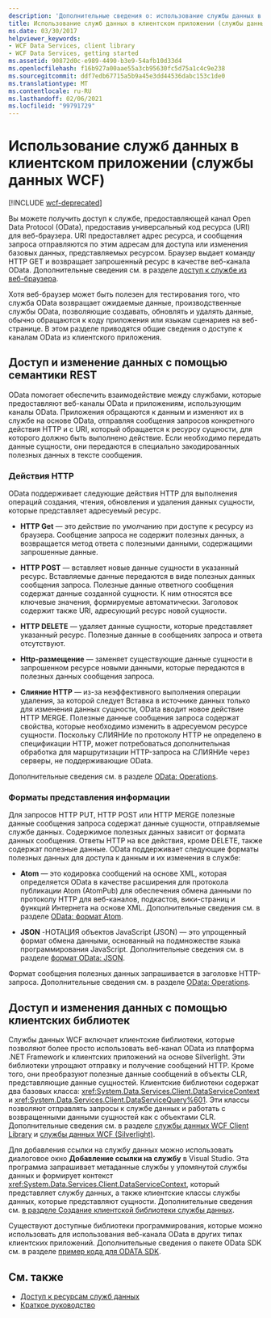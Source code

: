 ```yaml
---
description: 'Дополнительные сведения о: использование службы данных в клиентском приложении (службы данных WCF)'
title: Использование служб данных в клиентском приложении (службы данных WCF)
ms.date: 03/30/2017
helpviewer_keywords:
- WCF Data Services, client library
- WCF Data Services, getting started
ms.assetid: 90872d0c-e989-4490-b3e9-54afb10d33d4
ms.openlocfilehash: f16b927a00aae55a3cb95630fc5d75a1c4c9e238
ms.sourcegitcommit: ddf7edb67715a5b9a45e3dd44536dabc153c1de0
ms.translationtype: MT
ms.contentlocale: ru-RU
ms.lasthandoff: 02/06/2021
ms.locfileid: "99791729"
---
```

# <a name="using-a-data-service-in-a-client-application-wcf-data-services"></a>Использование служб данных в клиентском приложении (службы данных WCF)

[!INCLUDE [wcf-deprecated](~/includes/wcf-deprecated.md)]

Вы можете получить доступ к службе, предоставляющей канал Open Data Protocol (OData), предоставив универсальный код ресурса (URI) для веб-браузера. URI предоставляет адрес ресурса, и сообщения запроса отправляются по этим адресам для доступа или изменения базовых данных, представляемых ресурсом. Браузер выдает команду HTTP GET и возвращает запрошенный ресурс в качестве веб-канала OData. Дополнительные сведения см. в разделе [доступ к службе из веб-браузера](accessing-the-service-from-a-web-browser-wcf-data-services-quickstart.md).  
  
 Хотя веб-браузер может быть полезен для тестирования того, что служба OData возвращает ожидаемые данные, производственные службы OData, позволяющие создавать, обновлять и удалять данные, обычно обращаются к коду приложения или языкам сценариев на веб-странице. В этом разделе приводятся общие сведения о доступе к каналам OData из клиентского приложения.  
  
## <a name="accessing-and-changing-data-using-rest-semantics"></a>Доступ и изменение данных с помощью семантики REST  

 OData помогает обеспечить взаимодействие между службами, которые предоставляют веб-каналы OData и приложениям, использующим каналы OData. Приложения обращаются к данным и изменяют их в службе на основе OData, отправляя сообщения запросов конкретного действия HTTP и с URI, который обращается к ресурсу сущности, для которого должно быть выполнено действие. Если необходимо передать данные сущности, они передаются в специально закодированных полезных данных в тексте сообщения.  
  
### <a name="http-actions"></a>Действия HTTP  

 OData поддерживает следующие действия HTTP для выполнения операций создания, чтения, обновления и удаления данных сущности, которые представляет адресуемый ресурс.  
  
- **HTTP Get** — это действие по умолчанию при доступе к ресурсу из браузера. Сообщение запроса не содержит полезных данных, а возвращается метод ответа с полезными данными, содержащими запрошенные данные.  
  
- **HTTP POST** — вставляет новые данные сущности в указанный ресурс. Вставляемые данные передаются в виде полезных данных сообщения запроса. Полезные данные ответного сообщения содержат данные созданной сущности. К ним относятся все ключевые значения, формируемые автоматически. Заголовок содержит также URI, адресующий ресурс новой сущности.  
  
- **HTTP DELETE** — удаляет данные сущности, которые представляет указанный ресурс. Полезные данные в сообщениях запроса и ответа отсутствуют.  
  
- **Http-размещение** — заменяет существующие данные сущности в запрошенном ресурсе новыми данными, которые передаются в полезных данных сообщения запроса.  
  
- **Слияние HTTP** — из-за неэффективного выполнения операции удаления, за которой следует Вставка в источнике данных только для изменения данных сущности, OData вводит новое действие HTTP MERGE. Полезные данные сообщения запроса содержат свойства, которые необходимо изменить в адресуемом ресурсе сущности. Поскольку СЛИЯНИе по протоколу HTTP не определено в спецификации HTTP, может потребоваться дополнительная обработка для маршрутизации HTTP-запроса на СЛИЯНИе через серверы, не поддерживающие OData.  
  
 Дополнительные сведения см. в разделе [OData: Operations](https://www.odata.org/documentation/odata-version-2-0/operations/).
  
### <a name="payload-formats"></a>Форматы представления информации  

 Для запросов HTTP PUT, HTTP POST или HTTP MERGE полезные данные сообщения запроса содержат данные сущности, отправляемые службе данных. Содержимое полезных данных зависит от формата данных сообщения. Ответы HTTP на все действия, кроме DELETE, также содержат полезные данные. OData поддерживает следующие форматы полезных данных для доступа к данным и их изменения в службе:  
  
- **Atom** — это кодировка сообщений на основе XML, которая определяется OData в качестве расширения для протокола публикации Atom (AtomPub) для обеспечения обмена данными по протоколу HTTP для веб-каналов, подкастов, вики-страниц и функций Интернета на основе XML. Дополнительные сведения см. в разделе [OData: формат Atom](https://www.odata.org/documentation/odata-version-2-0/atom-format/).
  
- **JSON** -НОТАЦИЯ объектов JavaScript (JSON) — это упрощенный формат обмена данными, основанный на подмножестве языка программирования JavaScript. Дополнительные сведения см. в разделе [формат OData: JSON](https://www.odata.org/documentation/odata-version-2-0/json-format/).
  
 Формат сообщения полезных данных запрашивается в заголовке HTTP-запроса. Дополнительные сведения см. в разделе [OData: Operations](https://www.odata.org/documentation/odata-version-2-0/operations/).
  
## <a name="accessing-and-changing-data-using-client-libraries"></a>Доступ и изменения данных с помощью клиентских библиотек  

 Службы данных WCF включает клиентские библиотеки, которые позволяют более просто использовать веб-канал OData из платформа .NET Framework и клиентских приложений на основе Silverlight. Эти библиотеки упрощают отправку и получение сообщений HTTP. Кроме того, они преобразуют полезные данные сообщений в объекты CLR, представляющие данные сущностей. Клиентские библиотеки содержат два базовых класса: <xref:System.Data.Services.Client.DataServiceContext> и <xref:System.Data.Services.Client.DataServiceQuery%601>. Эти классы позволяют отправлять запросы к службе данных и работать с возвращенными данными сущностей как с объектами CLR. Дополнительные сведения см. в разделе [службы данных WCF Client Library](wcf-data-services-client-library.md) и [службы данных WCF (Silverlight)](/previous-versions/windows/silverlight/dotnet-windows-silverlight/cc838234(v=vs.95)).  
  
 Для добавления ссылки на службу данных можно использовать диалоговое окно **Добавление ссылки на службу** в Visual Studio. Эта программа запрашивает метаданные службы у упомянутой службы данных и формирует контекст <xref:System.Data.Services.Client.DataServiceContext>, который представляет службу данных, а также клиентские классы службы данных, которые представляют сущности. Дополнительные сведения см. [в разделе Создание клиентской библиотеки службы данных](generating-the-data-service-client-library-wcf-data-services.md).  
  
 Существуют доступные библиотеки программирования, которые можно использовать для использования веб-канала OData в других типах клиентских приложений. Дополнительные сведения о пакете OData SDK см. в разделе [пример кода для ODATA SDK](https://www.odata.org/ecosystem/#sdk).
  
## <a name="see-also"></a>См. также

- [Доступ к ресурсам служб данных](accessing-data-service-resources-wcf-data-services.md)
- [Краткое руководство](quickstart-wcf-data-services.md)
